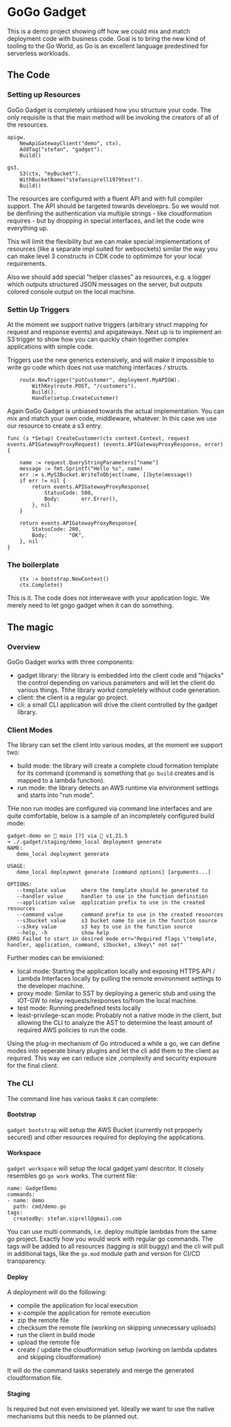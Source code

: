 # GoGo Gadget

This is a demo project showing off how we could mix and match deployment code with business code. Goal is to bring the new kind of tooling to the Go World, as Go is an excellent language predestined for serverless workloads.

## The Code

### Setting up Resources

GoGo Gadget is completely unbiased how you structure your code. The only requisite is that the main method will be invoking the creators of all of the resources.

```
apigw.
    NewApiGatewayClient("demo", ctx).
    AddTag("stefan", "gadget").
    Build()

gs3.
    S3(ctx, "myBucket").
	WithBucketName("stefansiprell1979test").
	Build()
```
The resources are configured with a fluent API and with full compiler support. The API should be targeted towards develoeprs. So we would not be denfining the authentication via multiple strings - like cloudformation requires - but by dropping in special interfaces, and let the code wire everything up.

This will limit the flexibility but we can make special implementations of resources (like a separate impl suited for websockets) similar the way you can make level 3 constructs in CDK code to optimimze for your local requirements.

Also we should add special "helper classes" as resources, e.g. a logger which outputs structured JSON messages on the server, but outputs colored console output on the local machine. 

### Settin Up Triggers
At the moment we support native triggers (arbitrary struct mapping for request and response events) and apigateways. Next up is to implement an S3 trigger to show how you can quickly chain together complex applications with simple code.

Triggers use the new generics extensively, and will make it impossible to write go code which does not use matching interfaces / structs.

```
	route.NewTrigger("putCustomer", deployment.MyAPIGW).
		WithKey(route.POST, "/customers").
		Build().
		Handle(setup.CreateCustomer)

```

Again GoGo Gadget is unbiased towards the actual implementation. You can mix and match your own code, middleware, whatever. In this case we use our resource to create a s3 entry.

```
func (s *Setup) CreateCustomer(ctx context.Context, request events.APIGatewayProxyRequest) (events.APIGatewayProxyResponse, error) {

	name := request.QueryStringParameters["name"]
	message := fmt.Sprintf("Hello %s", name)
	err := s.MyS3Bucket.WriteToObject(name, []byte(message))
	if err != nil {
		return events.APIGatewayProxyResponse{
			StatusCode: 500,
			Body:       err.Error(),
		}, nil
	}

	return events.APIGatewayProxyResponse{
		StatusCode: 200,
		Body:       "OK",
	}, nil
}
```

### The boilerplate 

```
	ctx := bootstrap.NewContext()
	ctx.Complete()
```

This is it.  The code does not interweave with your application logic. We merely need to let gogo gadget when it can do something. 

## The magic

### Overview

GoGo Gadget works with three components:

* gadget library: the library is embedded into the client code and "hijacks" the control depending on various parameters and will let the client do various things. Thhe library workd completely without code generation. 
* client: the client is a regular go project.
* cli: a small CLI application will drive the client controlled by the gadget library.

### Client Modes

The library can set the client into various modes, at the moment we support two:

* build mode: the library will create a complete cloud formation template for its command (command is something that `go build` creates and is mapped to a lambda function).
* run mode: the library detects an AWS runtime via environment settings and starts into "run mode".

THe non run modes are configured via command line interfaces and are quite comfortable, below is a sample of an incompletely configured build mode:

```
gadget-demo on  main [?] via 🐹 v1.21.5
➜ ./.gadget/staging/demo_local deployment generate
NAME:
   demo_local deployment generate

USAGE:
   demo_local deployment generate [command options] [arguments...]

OPTIONS:
   --template value     where the template should be generated to
   --handler value      handler to use in the function definition
   --application value  application prefix to use in the created resources
   --command value      command prefix to use in the created resources
   --s3bucket value     s3 bucket name to use in the function source
   --s3key value        s3 key to use in the function source
   --help, -h           show help
ERRO Failed to start in desired mode err="Required flags \"template, handler, application, command, s3bucket, s3key\" not set"
```

Further modes can be envisioned:
* local mode: Starting the application locally and exposing HTTPS API / Lambda Interfaces locally by pulling the remote environment settings to the developer machine.
* proxy mode: Similar to SST by deploying a generic stub and using the IOT-GW to relay requests/responses to/from the local machine.
* test mode: Running predefined tests locally 
* least-privilege-scan mode: Probably not a native mode in the client, but allowing the CLI to analyze the AST to determine the least amount of required AWS policies to run the code.

Using the plug-in mechanism of Go introduced a while a go, we can define modes into seperate binary plugins and let the cli add them to the client as required. This way we can reduce size ,complexity and security exposure for the final client.

### The CLI

The command line has various tasks it can complete:

#### Bootstrap

`gadget bootstrap` will setup the AWS Bucket (currently not prpoperly secured) and other resources required for deploying the applications.

#### Workspace

`gadget workspace` will setup the local gadget.yaml descritor. It closely resembles go `go work` works. The current file:

```
name: GadgetDemo
commands:
- name: demo
  path: cmd/demo.go
tags:
  createdBy: stefan.siprell@gmail.com
```

You can use multi commands, i.e. deploy multiple lambdas from the same go project. Exactly how you would work with regular go commands. The tags will be added to all resources (tagging is still buggy) and the cli will pull in additional tags, like the `go.mod` module path and version for CI/CD transparency.

#### Deploy

A deployment will do the following:
- compile the application for local execution
- x-compile the application for remote execution
- zip the remote file
- checksum the remote file (working on skipping unnecessary uploads)
- run the client in build mode 
- upload the remote file
- create / update the cloudformation setup (working on lambda updates and skipping cloudformation)

It will do the command tasks seperately and merge the generated cloudformation file.

#### Staging

Is required but not even envisioned yet. Ideally we want to use the native mechanisms but this needs to be planned out.




